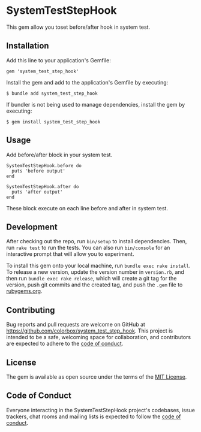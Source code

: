 # SystemTestStepHook

This gem allow you toset before/after hook in system test.

## Installation

Add this line to your application's Gemfile:

```
gem 'system_test_step_hook'
```

Install the gem and add to the application's Gemfile by executing:

    $ bundle add system_test_step_hook

If bundler is not being used to manage dependencies, install the gem by executing:

    $ gem install system_test_step_hook

## Usage

Add before/after block in your system test.

```
SystemTestStepHook.before do
  puts 'before output'
end

SystemTestStepHook.after do
  puts 'after output'
end
```

These block execute on each line before and after in system test.

## Development

After checking out the repo, run `bin/setup` to install dependencies. Then, run `rake test` to run the tests. You can also run `bin/console` for an interactive prompt that will allow you to experiment.

To install this gem onto your local machine, run `bundle exec rake install`. To release a new version, update the version number in `version.rb`, and then run `bundle exec rake release`, which will create a git tag for the version, push git commits and the created tag, and push the `.gem` file to [rubygems.org](https://rubygems.org).

## Contributing

Bug reports and pull requests are welcome on GitHub at https://github.com/colorbox/system_test_step_hook. This project is intended to be a safe, welcoming space for collaboration, and contributors are expected to adhere to the [code of conduct](https://github.com/colorbox/system_test_step_hook/blob/master/CODE_OF_CONDUCT.md).

## License

The gem is available as open source under the terms of the [MIT License](https://opensource.org/licenses/MIT).

## Code of Conduct

Everyone interacting in the SystemTestStepHook project's codebases, issue trackers, chat rooms and mailing lists is expected to follow the [code of conduct](https://github.com/colorbox/system_test_step_hook/blob/master/CODE_OF_CONDUCT.md).
